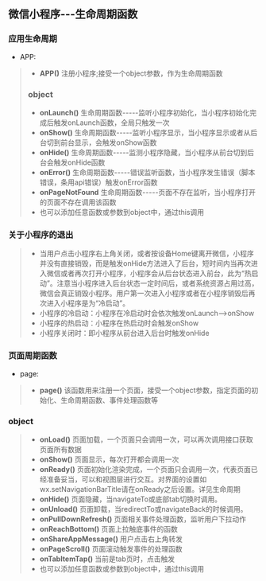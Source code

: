 ## 微信小程序---生命周期函数
### 应用生命周期
* APP:
>* **APP()** 注册小程序;接受一个object参数，作为生命周期函数
>### object
>* **onLaunch()**  生命周期函数-----监听小程序初始化，当小程序初始化完成后触发onLaunch函数，全局只触发一次
>* **onShow()**  生命周期函数-----监听小程序显示，当小程序显示或者从后台切到前台显示，会触发onShow函数
>* **onHide()**  生命周期函数-----监测小程序隐藏，当小程序从前台切到后台会触发onHide函数
>* **onError()** 生命周期函数-----错误监听函数，当小程序发生错误（脚本错误，条用api错误）触发onError函数
>* **onPageNotFound** 生命周期函数-----页面不存在监听，当小程序打开的页面不存在调用该函数
>* 也可以添加任意函数或参数到object中，通过this调用
### 关于小程序的退出
>* 当用户点击小程序右上角关闭，或者按设备Home键离开微信，小程序并没有直接销毁，而是触发onHide方法进入了后台，短时间内当再次进入微信或者再次打开小程序，小程序会从后台状态进入前台，此为“热启动”。注意当小程序进入后台状态一定时间后，或者系统资源占用过高，微信会真正销毁小程序。用户第一次进入小程序或者在小程序销毁后再次进入小程序是为“冷启动”。
>* 小程序的冷启动：小程序在冷启动时会依次触发onLaunch—>onShow
>* 小程序的热启动：小程序在热启动时会触发onShow
>* 小程序关闭时：即小程序从前台进入后台时触发onHide
### 页面周期函数
* page:
>* **page()**  该函数用来注册一个页面，接受一个object参数，指定页面的初始化、生命周期函数、事件处理函数等
### object
>* **onLoad()** 页面加载，一个页面只会调用一次，可以再次调用接口获取页面所有数据
>* **onShow()**  页面显示，每次打开都会调用一次
>* **onReady()**  页面初始化渲染完成，一个页面只会调用一次，代表页面已经准备妥当，可以和视图层进行交互。对界面的设置如wx.setNavigationBarTitle请在onReady之后设置。详见生命周期
>* **onHide()**  页面隐藏，当navigateTo或底部tab切换时调用。
>* **onUnload()** 页面卸载，当redirectTo或navigateBack的时候调用。
>* **onPullDownRefresh()** 页面相关事件处理函数，监听用户下拉动作
>* **onReachBottom()**  页面上拉触底事件的函数
>* **onShareAppMessage()**  用户点击右上角转发
>* **onPageScroll()**  页面滚动触发事件的处理函数  
>* **onTabItemTap()**  当前是tab页时，点击触发
>* 也可以添加任意函数或参数到object中，通过this调用